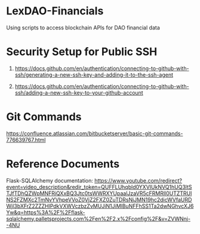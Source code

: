 # LexDAO-Financials
Using scripts to access blockchain APIs for DAO financial data


# Security Setup for Public SSH

  1. https://docs.github.com/en/authentication/connecting-to-github-with-ssh/generating-a-new-ssh-key-and-adding-it-to-the-ssh-agent

  2. https://docs.github.com/en/authentication/connecting-to-github-with-ssh/adding-a-new-ssh-key-to-your-github-account


# Git Commands
https://confluence.atlassian.com/bitbucketserver/basic-git-commands-776639767.html

# Reference Documents
Flask-SQLAlchemy documentation: 
https://www.youtube.com/redirect?event=video_description&redir_token=QUFFLUhqbld0YXVIUkNVQ1hUQ3ltSTJfTDhQZWpMNFRiQXxBQ3Jtc0tsWWRXYUpaalJzaVR5cFRMRll0UTZTRUlNS2FZMXc2TmNvYVhpeVVoZ0VjZ2FXZ0ZuTDRsNjJMN19hc2dicWVfaURDWjl3bXFrZ2ZZZHlPdkVXWVczbzZvMUJiN1JiMlBuNFFhSS1Ta2dwNGhvcXJ6Yw&q=https%3A%2F%2Fflask-sqlalchemy.palletsprojects.com%2Fen%2F2.x%2Fconfig%2F&v=ZVWNnj--4NU